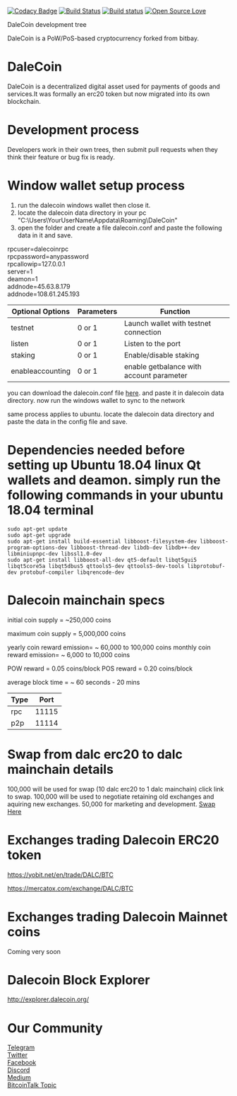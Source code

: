 [![Codacy Badge](https://api.codacy.com/project/badge/Grade/1bac5bbdf2f64cfeb67092bef3e50d6f)](https://www.codacy.com/app/yshurik/dalecoin-core?utm_source=github.com&utm_medium=referral&utm_content=dalecoinmarket/dalecoin-core&utm_campaign=badger)
[![Build Status](https://travis-ci.org/dalecoinmarket/dalecoin-core.svg?branch=master)](https://travis-ci.org/dalecoinmarket/dalecoin-core)
[![Build status](https://ci.appveyor.com/api/projects/status/qdy7pilwdtxehqhw?svg=true)](https://ci.appveyor.com/project/yshurik/dalecoin-core)
[![Open Source Love](https://badges.frapsoft.com/os/mit/mit.svg?v=102)](https://github.com/dalecoinmarket/dalecoin-core/blob/master/COPYING)


DaleCoin development tree

DaleCoin is a PoW/PoS-based cryptocurrency forked from bitbay.

DaleCoin
===========================

DaleCoin is a decentralized digital asset used for payments of goods and services.It was formally an erc20 token but now migrated into its own blockchain.

Development process
===========================

Developers work in their own trees, then submit pull requests when they think their feature or bug fix is ready.


Window wallet setup process
===========================
1. run the dalecoin windows wallet then close it.
2. locate the dalecoin data directory in your pc "C:\Users\YourUserName\Appdata\Roaming\DaleCoin"
3. open the folder and create a file dalecoin.conf and paste the following data in it and save.

rpcuser=dalecoinrpc<br/>
rpcpassword=anypassword<br/>
rpcallowip=127.0.0.1<br/>
server=1<br/>
deamon=1<br/>
addnode=45.63.8.179<br/>
addnode=108.61.245.193<br/>

Optional Options | Parameters | Function
-----------------|------------|---------
testnet | 0 or 1 | Launch wallet with testnet connection
listen | 0 or 1 | Listen to the port
staking | 0 or 1 | Enable/disable staking
enableaccounting | 0 or 1 | enable getbalance with account parameter



you can download the dalecoin.conf file [here](https://www.dalecoin.org/dalecoin.conf). and paste it in dalecoin data directory.
now run the windows wallet to sync to the network

same process applies to ubuntu. locate the dalecoin data directory and paste the data in the config file and save.

Dependencies needed before setting up Ubuntu 18.04 linux Qt wallets and deamon.
simply run the following commands in your ubuntu 18.04 terminal
===========================

```shell
sudo apt-get update
sudo apt-get upgrade
sudo apt-get install build-essential libboost-filesystem-dev libboost-program-options-dev libboost-thread-dev libdb-dev libdb++-dev libminiupnpc-dev libssl1.0-dev
sudo apt-get install libboost-all-dev qt5-default libqt5gui5 libqt5core5a libqt5dbus5 qttools5-dev qttools5-dev-tools libprotobuf-dev protobuf-compiler libqrencode-dev
```



Dalecoin mainchain specs
===========================

initial coin supply = ~250,000 coins

maximum coin supply = 5,000,000 coins 

yearly coin reward emission= ~ 60,000 to 100,000 coins
monthly coin reward emission= ~ 6,000 to 10,000 coins

POW reward = 0.05 coins/block
POS reward = 0.20 coins/block

average block time = ~ 60 seconds - 20 mins

Type | Port
-----|-----
rpc | 11115
p2p | 11114


Swap from dalc erc20 to dalc mainchain details
================================================
100,000 will be used for swap (10 dalc erc20 to 1 dalc mainchain) click link to swap. 
100,000 will be used to negotiate retaining old exchanges and aquiring new exchanges.
50,000 for marketing and development. [Swap Here](https://swap.dalecoin.org/)


Exchanges trading Dalecoin ERC20 token
======================================
https://yobit.net/en/trade/DALC/BTC

https://mercatox.com/exchange/DALC/BTC


Exchanges trading Dalecoin Mainnet coins
======================================
Coming very soon

Dalecoin Block Explorer
=======================

http://explorer.dalecoin.org/

# Our Community
[Telegram](https://t.me/dalcc)<br/>
[Twitter](https://DalecoinN)<br/>
[Facebook](https://facebook.com/dalecoin)<br/>
[Discord](https://discord.gg/aNCMvG2)<br/>
[Medium](https://medium.com/@DalecoinDev)<br/>
[BitcoinTalk Topic](https://bitcointalk.org/index.php?topic=2057829.0)<br/>



